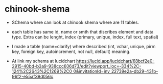 # chinook-shema
* SChema where can look at chinook shema where are 11 tables. 
* each table has same id, name or smth that discribes element and data type. Extra can be lenght, index (primary, unique, index, full text, spatial)
* I made a table (name=clarify) where described (int, vchar, unique, pirm key, foreign key, autoincrement, not null, default) meaning.

* At link my schema at lucidchart
https://lucid.app/lucidchart/68bcf2e0-2915-40bd-b3a9-938ccc606d73/edit?viewport_loc=-334%2C-124%2C2643%2C1269%2C0_0&invitationId=inv_22739e2a-db29-431b-96f2-e55af39d056c
